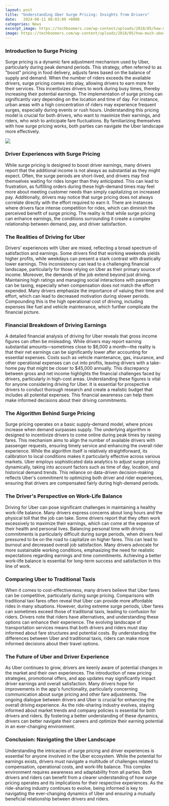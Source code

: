 ```yaml
---
layout: post
title: "Understanding Uber Surge Pricing: Insights from Drivers"
date:   2024-08-11 08:03:09 +0000
categories: News
excerpt_image: https://techboomers.com/wp-content/uploads/2018/05/how-much-uber-drivers-earn-h-768x480.jpg
image: https://techboomers.com/wp-content/uploads/2018/05/how-much-uber-drivers-earn-h-768x480.jpg
---
```


### Introduction to Surge Pricing
Surge pricing is a dynamic fare adjustment mechanism used by Uber, particularly during peak demand periods. This strategy, often referred to as "boost" pricing in food delivery, adjusts fares based on the balance of supply and demand. When the number of riders exceeds the available drivers, surge pricing comes into play, allowing drivers to earn more for their services. This incentivizes drivers to work during busy times, thereby increasing their potential earnings.
The implementation of surge pricing can significantly vary depending on the location and time of day. For instance, urban areas with a high concentration of riders may experience frequent surges, especially during events or rush hours. Understanding this pricing model is crucial for both drivers, who want to maximize their earnings, and riders, who wish to anticipate fare fluctuations. By familiarizing themselves with how surge pricing works, both parties can navigate the Uber landscape more effectively.

![](https://techboomers.com/wp-content/uploads/2018/05/how-much-uber-drivers-earn-h-768x480.jpg)
### Driver Experiences with Surge Pricing
While surge pricing is designed to boost driver earnings, many drivers report that the additional income is not always as substantial as they might expect. Often, the surge periods are short-lived, and drivers may find themselves waiting for rides longer than they anticipated. This can lead to frustration, as fulfilling orders during these high-demand times may feel more about meeting customer needs than simply capitalizing on increased pay.
Additionally, drivers may notice that surge pricing does not always correlate directly with the effort required to earn it. There are instances where drivers face intense competition for rides, which can diminish the perceived benefit of surge pricing. The reality is that while surge pricing can enhance earnings, the conditions surrounding it create a complex relationship between demand, pay, and driver satisfaction.
### The Realities of Driving for Uber
Drivers' experiences with Uber are mixed, reflecting a broad spectrum of satisfaction and earnings. Some drivers find that working weekends yields higher profits, while weekdays can present a stark contrast with drastically lower earnings. This inconsistency can lead to a challenging financial landscape, particularly for those relying on Uber as their primary source of income.
Moreover, the demands of the job extend beyond just driving. Maintaining high ratings and managing social interactions with passengers can be taxing, especially when compensation does not match the effort expended. Many drivers emphasize the importance of valuing their time and effort, which can lead to decreased motivation during slower periods. Compounding this is the high operational cost of driving, including expenses like fuel and vehicle maintenance, which further complicate the financial picture.
### Financial Breakdown of Driving Earnings
A detailed financial analysis of driving for Uber reveals that gross income figures can often be misleading. While drivers may report earning substantial amounts—sometimes close to $6,000 a month—the reality is that their net earnings can be significantly lower after accounting for essential expenses. Costs such as vehicle maintenance, gas, insurance, and other operational expenses can cut into profits, leaving drivers with a take-home pay that might be closer to $45,000 annually.
This discrepancy between gross and net income highlights the financial challenges faced by drivers, particularly in high-cost areas. Understanding these figures is vital for anyone considering driving for Uber. It is essential for prospective drivers to conduct thorough research and create a realistic budget that includes all potential expenses. This financial awareness can help them make informed decisions about their driving commitments.
### The Algorithm Behind Surge Pricing
Surge pricing operates on a basic supply-demand model, where prices increase when demand surpasses supply. The underlying algorithm is designed to incentivize drivers to come online during peak times by raising fares. This mechanism aims to align the number of available drivers with passenger requests, ensuring timely service and enhancing the overall rider experience.
While the algorithm itself is relatively straightforward, its calibration to local conditions makes it particularly effective across various markets. Uber employs sophisticated data analytics to adjust surge pricing dynamically, taking into account factors such as time of day, location, and historical demand trends. This reliance on data-driven decision-making reflects Uber's commitment to optimizing both driver and rider experiences, ensuring that drivers are compensated fairly during high-demand periods.
### The Driver's Perspective on Work-Life Balance
Driving for Uber can pose significant challenges in maintaining a healthy work-life balance. Many drivers express concerns about long hours and the physical toll that the job can take. Some drivers report that they often work excessively to maximize their earnings, which can come at the expense of their health and personal lives.
Balancing personal time with driving commitments is particularly difficult during surge periods, when drivers feel pressured to be on the road to capitalize on higher fares. This can lead to burnout and decreased overall job satisfaction. Many drivers advocate for more sustainable working conditions, emphasizing the need for realistic expectations regarding earnings and time commitments. Achieving a better work-life balance is essential for long-term success and satisfaction in this line of work.
### Comparing Uber to Traditional Taxis
When it comes to cost-effectiveness, many drivers believe that Uber fares can be competitive, particularly during surge pricing. Comparisons with traditional taxi fares often reveal that Uber can provide more affordable rides in many situations. However, during extreme surge periods, Uber fares can sometimes exceed those of traditional taxis, leading to confusion for riders.
Drivers note that riders have alternatives, and understanding these options can enhance their experience. The evolving landscape of transportation services means that both drivers and riders must stay informed about fare structures and potential costs. By understanding the differences between Uber and traditional taxis, riders can make more informed decisions about their travel options.
### The Future of Uber and Driver Experience
As Uber continues to grow, drivers are keenly aware of potential changes in the market and their own experiences. The introduction of new pricing strategies, promotional offers, and app updates may significantly impact driver earnings and overall satisfaction. Many drivers hope for improvements in the app's functionality, particularly concerning communication about surge pricing and other fare adjustments.
The ongoing dialogue between drivers and Uber is crucial for enhancing the overall driving experience. As the ride-sharing industry evolves, staying informed about market trends and company policies is essential for both drivers and riders. By fostering a better understanding of these dynamics, drivers can better navigate their careers and optimize their earning potential in an ever-changing environment.
### Conclusion: Navigating the Uber Landscape
Understanding the intricacies of surge pricing and driver experiences is essential for anyone involved in the Uber ecosystem. While the potential for earnings exists, drivers must navigate a multitude of challenges related to compensation, operational costs, and work-life balance. This complex environment requires awareness and adaptability from all parties.
Both drivers and riders can benefit from a clearer understanding of how surge pricing operates and its implications for their respective experiences. As the ride-sharing industry continues to evolve, being informed is key to navigating the ever-changing dynamics of Uber and ensuring a mutually beneficial relationship between drivers and riders.